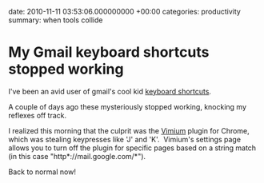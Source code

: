 date: 2010-11-11 03:53:06.000000000 +00:00
categories: productivity
summary: when tools collide

# My Gmail keyboard shortcuts stopped working

I've been an avid user of gmail's cool kid [keyboard shortcuts](http://r.evhead.com/hodgepodge/gmail-shortcuts.html).

A couple of days ago these mysteriously stopped working, knocking my reflexes off track.

I realized this morning that the culprit was the [Vimium](http://vimium.github.com/) plugin for Chrome, which was stealing keypresses like 'J' and 'K'.  Vimium's settings page allows you to turn off the plugin for specific pages based on a string match (in this case "http*://mail.google.com/*").

Back to normal now!
